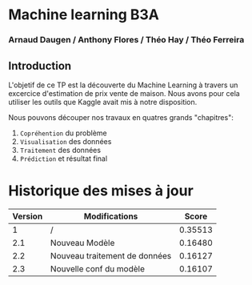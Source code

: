 # Machine learning B3A
### Arnaud Daugen / Anthony Flores / Théo Hay / Théo Ferreira

## Introduction 

L'objetif de ce TP est la découverte du Machine Learning à travers un excercice d'estimation  de prix vente de maison. Nous avons pour cela utiliser les outils que Kaggle avait mis à notre disposition.

Nous pouvons découper nos travaux en quatres grands "chapitres":

1.  ``Copréhention`` du problème
2. ``Visualisation`` des données
3. ``Traitement`` des données
4. ``Prédiction`` et résultat final

# Historique des mises à jour
|Version|Modifications|Score|
|-|-|-|
| 1|/| 0.35513 |
| 2.1 | Nouveau Modèle | 0.16480 |
| 2.2 | Nouveau traitement de données | 0.16127 |
| 2.3 | Nouvelle conf du modèle | 0.16107 |
